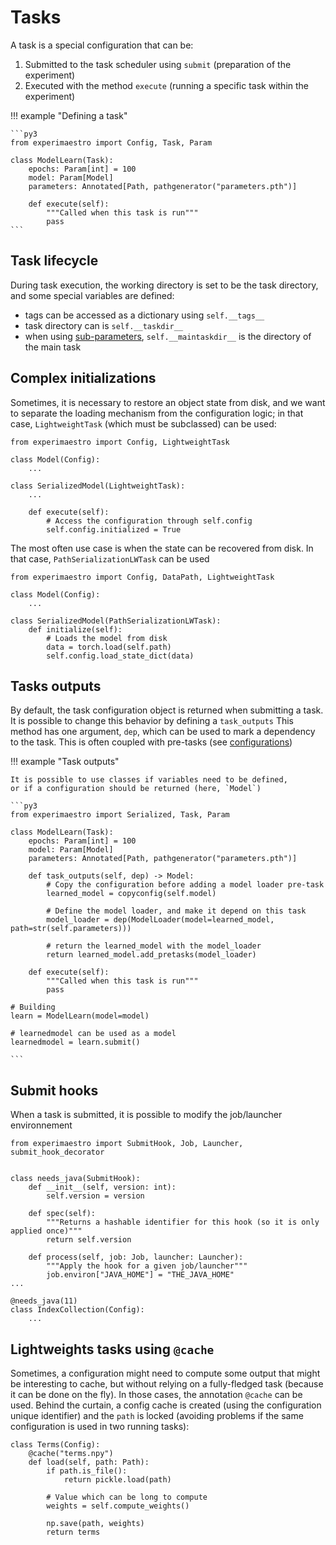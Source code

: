 # Tasks

A task is a special configuration that can be:

1. Submitted to the task scheduler using `submit` (preparation of the experiment)
1. Executed with the method `execute` (running a specific task within the experiment)

!!! example "Defining a task"

    ```py3
    from experimaestro import Config, Task, Param

    class ModelLearn(Task):
        epochs: Param[int] = 100
        model: Param[Model]
        parameters: Annotated[Path, pathgenerator("parameters.pth")]

        def execute(self):
            """Called when this task is run"""
            pass
    ```

## Task lifecycle

During task execution, the working directory
is set to be the task directory, and
some special variables are defined:

- tags can be accessed as a dictionary using `self.__tags__`
- task directory can is `self.__taskdir__`
- when using [sub-parameters](../config#sub-parameters), `self.__maintaskdir__` is the directory of the main task


## Complex initializations

Sometimes, it is necessary to restore an object state from disk, and we want
to separate the loading mechanism from the configuration logic; in that case,
`LightweightTask` (which must be subclassed) can be used:

```py3
from experimaestro import Config, LightweightTask

class Model(Config):
    ...

class SerializedModel(LightweightTask):
    ...

    def execute(self):
        # Access the configuration through self.config
        self.config.initialized = True
```


The most often use case is when the state can be recovered from disk. In that case,
`PathSerializationLWTask` can be used

```py3
from experimaestro import Config, DataPath, LightweightTask

class Model(Config):
    ...

class SerializedModel(PathSerializationLWTask):
    def initialize(self):
        # Loads the model from disk
        data = torch.load(self.path)
        self.config.load_state_dict(data)
```

## Tasks outputs

By default, the task configuration object is returned when submitting
a task. It is possible to change this behavior by defining a `task_outputs`
This method has one argument, `dep`, which can be used to mark a dependency
to the task. This is often coupled with pre-tasks (see [configurations](./config#pre-tasks))

!!! example "Task outputs"

    It is possible to use classes if variables need to be defined,
    or if a configuration should be returned (here, `Model`)

    ```py3
    from experimaestro import Serialized, Task, Param

    class ModelLearn(Task):
        epochs: Param[int] = 100
        model: Param[Model]
        parameters: Annotated[Path, pathgenerator("parameters.pth")]

        def task_outputs(self, dep) -> Model:
            # Copy the configuration before adding a model loader pre-task
            learned_model = copyconfig(self.model)

            # Define the model loader, and make it depend on this task
            model_loader = dep(ModelLoader(model=learned_model, path=str(self.parameters)))

            # return the learned_model with the model_loader
            return learned_model.add_pretasks(model_loader)

        def execute(self):
            """Called when this task is run"""
            pass

    # Building
    learn = ModelLearn(model=model)

    # learnedmodel can be used as a model
    learnedmodel = learn.submit()

    ```


## Submit hooks

When a task is submitted, it is possible to modify the job/launcher environnement

```py3
from experimaestro import SubmitHook, Job, Launcher, submit_hook_decorator


class needs_java(SubmitHook):
    def __init__(self, version: int):
        self.version = version

    def spec(self):
        """Returns a hashable identifier for this hook (so it is only applied once)"""
        return self.version

    def process(self, job: Job, launcher: Launcher):
        """Apply the hook for a given job/launcher"""
        job.environ["JAVA_HOME"] = "THE_JAVA_HOME"
...

@needs_java(11)
class IndexCollection(Config):
    ...
```


## Lightweights tasks using `@cache`

Sometimes, a configuration might need to compute some output that might be interesting to cache, but without relying on a fully-fledged task (because it can be done on the fly). In those cases, the annotation `@cache` can be used. Behind the curtain, a config cache is created (using the configuration unique identifier) and the `path` is locked (avoiding problems if the same configuration is used in two running tasks):

```py3
class Terms(Config):
    @cache("terms.npy")
    def load(self, path: Path):
        if path.is_file():
            return pickle.load(path)

        # Value which can be long to compute
        weights = self.compute_weights()

        np.save(path, weights)
        return terms


```
